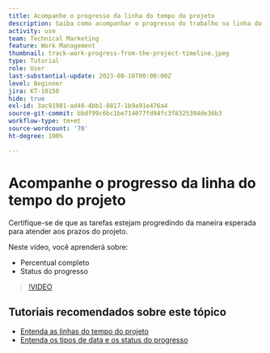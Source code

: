```yaml
---
title: Acompanhe o progresso da linha do tempo do projeto
description: Saiba como acompanhar o progresso do trabalho na linha do tempo do projeto no [!DNL  Workfront] usando Percentual concluído, Status, Atribuições ou Restrições.
activity: use
team: Technical Marketing
feature: Work Management
thumbnail: track-work-progress-from-the-project-timeline.jpeg
type: Tutorial
role: User
last-substantial-update: 2023-08-16T00:00:00Z
level: Beginner
jira: KT-10150
hide: true
exl-id: 3ac91981-ad48-4bb1-8817-1b9a91e476a4
source-git-commit: bbdf99c6bc1be714077fd94fc3f8325394de36b3
workflow-type: tm+mt
source-wordcount: '70'
ht-degree: 100%

---
```


# Acompanhe o progresso da linha do tempo do projeto

Certifique-se de que as tarefas estejam progredindo da maneira esperada para atender aos prazos do projeto.

Neste vídeo, você aprenderá sobre:

* Percentual completo
* Status do progresso

>[!VIDEO](https://video.tv.adobe.com/v/3438208/?quality=12&learn=on&enablevpops=1)


## Tutoriais recomendados sobre este tópico

* [Entenda as linhas do tempo do projeto](/help/manage-work/project-timelines/understand-project-timelines.md)
* [Entenda os tipos de data e os status do progresso](/help/manage-work/project-timelines/understand-task-dates-and-progress-status.md)
